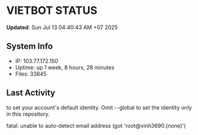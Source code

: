 # VIETBOT STATUS
**Updated**: Sun Jul 13 04:40:43 AM +07 2025

## System Info
- IP: 103.77.172.150
- Uptime: up 1 week, 8 hours, 28 minutes
- Files: 33845

## Last Activity

to set your account's default identity.
Omit --global to set the identity only in this repository.

fatal: unable to auto-detect email address (got 'root@vinh3690.(none)')
